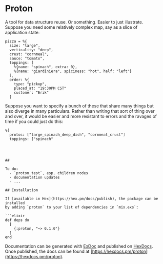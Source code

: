 # Proton

A tool for data structure reuse. Or something. Easier to just illustrate.
Suppose you need some relatively complex map, say as a slice of application
state:

```
pizza = %{
  size: "large",
  verticality: "deep",
  crust: "cornmeal",
  sauce: "tomato",
  toppings: [
    %{name: "spinach", extra: 0},
    %{name: "giardiniera", spiciness: "hot", half: "left"}
  ],
  order: %{
    type: "pickup",
    placed_at: "19:30PM CST"
    customer: "Erik"
  }
```

Suppose you want to specify a bunch of these that share many things
but also diverge in many particulars. Rather than writing that sort
of thing over and over, it would be easier and more resistant to 
errors and the ravages of time if you could just do this:

```
%{
  protos: ["large_spinach_deep_dish", "cornmeal_crust"]
  toppings: ["spinach"
    
     


##

To do:
  - `proton_test`, esp. children nodes 
  - documentation updates
  - ...

## Installation

If [available in Hex](https://hex.pm/docs/publish), the package can be installed
by adding `proton` to your list of dependencies in `mix.exs`:

```elixir
def deps do
  [
    {:proton, "~> 0.1.0"}
  ]
end
```

Documentation can be generated with [ExDoc](https://github.com/elixir-lang/ex_doc)
and published on [HexDocs](https://hexdocs.pm). Once published, the docs can
be found at [https://hexdocs.pm/proton](https://hexdocs.pm/proton).

